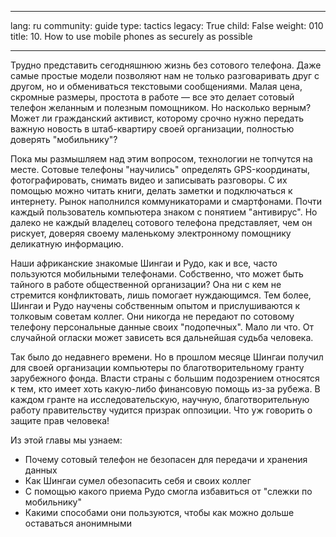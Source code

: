 

---

lang: ru
community: guide
type: tactics
legacy: True
child: False
weight: 010
title: 10. How to use mobile phones as securely as possible

---

Трудно представить сегодняшнюю жизнь без сотового телефона. Даже самые простые модели позволяют нам не только разговаривать друг с другом, но и обмениваться текстовыми сообщениями. Малая цена, скромные размеры, простота в работе — все это делает сотовый телефон желанным и полезным помощником. Но насколько верным? Может ли гражданский активист, которому срочно нужно передать важную новость в штаб-квартиру своей организации, полностью доверять "мобильнику"? 

Пока мы размышляем над этим вопросом, технологии не топчутся на месте. Сотовые телефоны "научились" определять GPS-координаты, фотографировать, снимать видео и записывать разговоры. С их помощью можно читать книги, делать заметки и подключаться к интернету. Рынок наполнился коммуникаторами и смартфонами. Почти каждый пользователь компьютера знаком с понятием "антивирус". Но далеко не каждый владелец сотового телефона представляет, чем он рискует, доверяя своему маленькому электронному помощнику деликатную информацию.

Наши африканские знакомые Шингаи и Рудо, как и все, часто пользуются мобильными телефонами. Собственно, что может быть тайного в работе общественной организации? Она ни с кем не стремится конфликтовать, лишь помогает нуждающимся. Тем более, Шингаи и Рудо научены собственным опытом и прислушиваются к толковым советам коллег. Они никогда не передают по сотовому телефону персональные данные своих "подопечных". Мало ли что. От случайной огласки может зависеть вся дальнейшая судьба человека.

Так было до недавнего времени. Но в прошлом месяце Шингаи получил для своей организации компьютеры по благотворительному гранту зарубежного фонда. Власти страны с большим подозрением относятся к тем, кто имеет хоть какую-либо финансовую помощь из-за рубежа. В каждом гранте на исследовательскую, научную, благотворительную работу правительству чудится призрак оппозиции. Что уж говорить о защите прав человека! 

Из этой главы мы узнаем:

* Почему сотовый телефон не безопасен для передачи и хранения данных 
* Как Шингаи сумел обезопасить себя и своих коллег 
* С помощью какого приема Рудо смогла избавиться от "слежки по мобильнику"
* Какими способами они пользуются, чтобы как можно дольше оставаться анонимными

